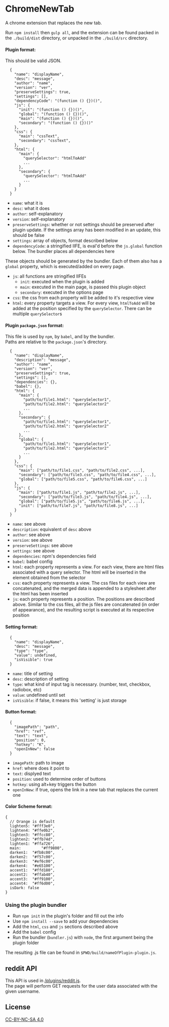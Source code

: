 # ChromeNewTab

A chrome extension that replaces the new tab.

Run `npm install` then `gulp all`, and the extension can be found packed in the `./build/dist` directory, or unpacked in the `./build/src` directory.

#### Plugin format:  
This should be valid JSON.  
```
  {
    "name": "displayName",
    "desc": "message",
    "author": "name",
    "version": "ver",
    "preserveSettings": true,
    "settings": [],
    "dependencyCode": "(function () {})()",
    "js": {
      "init": "(function () {})()",
      "global": "(function () {})()",
      "main": "(function () {})()",
      "secondary": "(function () {})()"
    },
    "css": {
      "main": "cssText",
      "secondary": "cssText",
    },
    "html": {
      "main": {
        "querySelector": "htmlToAdd"
        ...
      },
      "secondary": {
        "querySelector": "htmlToAdd"
        ...
      }
    }
  }
```
- `name`: what it is
- `desc`: what it does
- `author`: self-explanatory
- `version`: self-explanatory
- `preserveSettings`: whether or not settings should be preserved after plugin update. If the settings array has been modified in an update, this should be false
- `settings`: array of objects, format described below
- `dependencyCode`: a stringified IIFE, is eval'd before the `js.global` function below. The bundler places all dependencies here

These objects should be generated by the bundler.
Each of them also has a `global` property, which is executed/added on every page.
- `js`: all functions are stringified IIFEs
  - `init`: executed when the plugin is added
  - `main`: executed in the main page, is passed this plugin object
  - `secondary`: executed in the options page
- `css`: the css from each property will be added to it's respective view
- `html`: every property targets a view. For every view, `htmlToAdd` will be added at the position specified by the `querySelector`. There can be multiple `querySelector`s

#### Plugin `package.json` format:  
This file is used by `npm`, by `babel`, and by the bundler.  
Paths are relative to the `package.json`'s directory.
```
  {
    "name": "displayName",
    "description": "message",
    "author": "name",
    "version": "ver",
    "preserveSettings": true,
    "settings": [],
    "dependencies": {},
    "babel": {},
    "html": {
      "main": {
        "path/to/file1.html": "querySelector1",
        "path/to/file2.html": "querySelector2"
        ...
      },
      "secondary": {
        "path/to/file1.html": "querySelector1",
        "path/to/file2.html": "querySelector2"
        ...
      },
      "global": {
        "path/to/file1.html": "querySelector1",
        "path/to/file2.html": "querySelector2"
        ...
      }
    },
    "css": {
      "main": ["path/to/file1.css", "path/to/file2.css", ...],
      "secondary": ["path/to/file3.css", "path/to/file4.css", ...],
      "global": ["path/to/file5.css", "path/to/file6.css", ...]
    },
    "js": {
      "main": ["path/to/file1.js", "path/to/file2.js", ...],
      "secondary": ["path/to/file3.js", "path/to/file4.js", ...],
      "global": ["path/to/file5.js", "path/to/file6.js", ...],
      "init": ["path/to/file7.js", "path/to/file8.js", ...]
    }
  }
```
- `name`: see above
- `description`: equivalent of `desc` above
- `author`: see above
- `version`: see above
- `preserveSettings`: see above
- `settings`: see above
- `dependencies`: npm's dependencies field
- `babel`: babel config
- `html`: each property represents a view. For each view, there are html files associated with a query selector. The html will be inserted in the element obtained from the selector
- `css`: each property represents a view. The css files for each view are concatenated, and the merged data is appended to a stylesheet after the html has been inserted
- `js`: each property represents a position. The positions are described above. Similar to the css files, all the js files are concatenated (in order of appearance), and the resulting script is executed at its respective position

#### Setting format:
```
  {
    "name": "displayName",
    "desc": "message",
    "type": "type",
    "value": undefined,
    "isVisible": true
  }
```
- `name`: title of setting
- `desc`: description of setting
- `type`: what kind of input tag is necessary. (number, text, checkbox, radiobox, etc)
- `value`: undefined until set
- `isVisible`: if false, it means this 'setting' is just storage

#### Button format:
```
  {
    "imagePath": "path",
    "href": "ref",
    "text": "text",
    "position": 0,
    "hotkey": "K",
    "openInNew": false
  }
```
- `imagePath`: path to image
- `href`: where does it point to
- `text`: displyed text
- `position`: used to determine order of buttons
- `hotkey`: using alt+key triggers the button
- `openInNew`: if true, opens the link in a new tab that replaces the current one

#### Color Scheme format:
```
{
  // Orange is default
  lighten5: "#fff3e0",
  lighten4: "#ffe0b2",
  lighten3: "#ffcc80",
  lighten2: "#ffb74d",
  lighten1: "#ffa726",
  main: 		"#ff9800",
  darken1: 	"#fb8c00",
  darken2: 	"#f57c00",
  darken3: 	"#ef6c00",
  darken4: 	"#e65100",
  accent1: 	"#ffd180",
  accent2: 	"#ffab40",
  accent3: 	"#ff9100",
  accent4: 	"#ff6d00",
  isDark: false
}
```

### Using the plugin bundler
- Run `npm init` in the plugin's folder and fill out the info
- Use `npm install --save` to add your dependencies
- Add the `html`, `css` and `js` sections described above
- Add the `babel` config
- Run the bundler (`bundler.js`) with `node`, the first argument being the plugin folder

The resulting .js file can be found in `$PWD/build/nameOfPlugin-plugin.js`.

## reddit API
This API is used in [/plugins/reddit.js](https://github.com/slak44/ChromeNewTab/tree/master/plugins/reddit.js).  
The page will perform GET requests for the user data associated with the given username.
## License
[CC-BY-NC-SA 4.0](http://creativecommons.org/licenses/by-nc-sa/4.0/legalcode)
